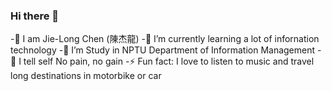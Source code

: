 ### Hi there 👋





-🔭 I am Jie-Long Chen (陳杰龍)
-🌱 I’m currently learning a lot of infornation technology
-👯 I’m Study in NPTU  Department of Information Management
-🥅 I tell self No pain, no gain
-⚡ Fun fact: I love to listen to music and travel long destinations in motorbike or car


